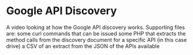 # Google API Discovery

A video looking at how the Google API discovery works. 
Supporting files are:
some curl commands that can be issued
some PHP that extracts the method calls from the discovery document for a specific API (in this case drive)
a CSV of an extract from the JSON of the APIs available 

